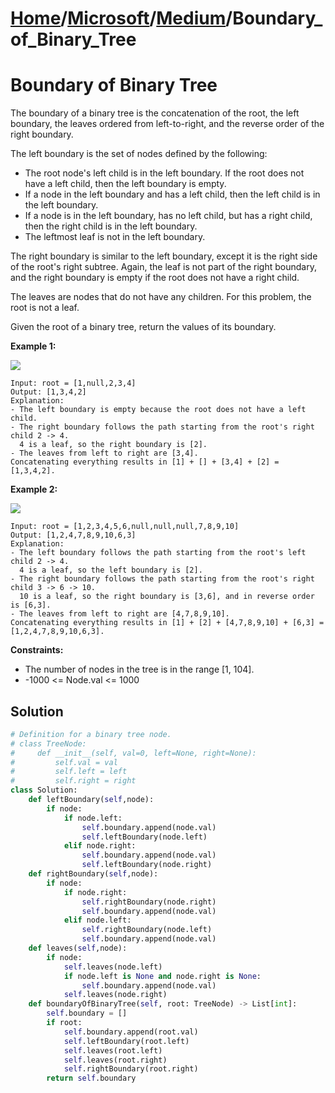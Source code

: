 # [Home](./../..)/[Microsoft](./..)/[Medium](./)/Boundary_of_Binary_Tree
<h1>Boundary of Binary Tree</h1>

<p>
The boundary of a binary tree is the concatenation of the root, the left boundary, the leaves ordered from left-to-right, and the reverse order of the right boundary.

The left boundary is the set of nodes defined by the following:

- The root node's left child is in the left boundary. If the root does not have a left child, then the left boundary is empty.
- If a node in the left boundary and has a left child, then the left child is in the left boundary.
- If a node is in the left boundary, has no left child, but has a right child, then the right child is in the left boundary.
- The leftmost leaf is not in the left boundary.

The right boundary is similar to the left boundary, except it is the right side of the root's right subtree. Again, the leaf is not part of the right boundary, and the right boundary is empty if the root does not have a right child.

The leaves are nodes that do not have any children. For this problem, the root is not a leaf.

Given the root of a binary tree, return the values of its boundary.
</p>

<b>Example 1:</b>

<img src="https://assets.leetcode.com/uploads/2020/11/11/boundary1.jpg">

    Input: root = [1,null,2,3,4]
    Output: [1,3,4,2]
    Explanation:
    - The left boundary is empty because the root does not have a left child.
    - The right boundary follows the path starting from the root's right child 2 -> 4.
      4 is a leaf, so the right boundary is [2].
    - The leaves from left to right are [3,4].
    Concatenating everything results in [1] + [] + [3,4] + [2] = [1,3,4,2].
    
<b>Example 2:</b>

<img src="https://assets.leetcode.com/uploads/2020/11/11/boundary2.jpg">

    Input: root = [1,2,3,4,5,6,null,null,null,7,8,9,10]
    Output: [1,2,4,7,8,9,10,6,3]
    Explanation:
    - The left boundary follows the path starting from the root's left child 2 -> 4.
      4 is a leaf, so the left boundary is [2].
    - The right boundary follows the path starting from the root's right child 3 -> 6 -> 10.
      10 is a leaf, so the right boundary is [3,6], and in reverse order is [6,3].
    - The leaves from left to right are [4,7,8,9,10].
    Concatenating everything results in [1] + [2] + [4,7,8,9,10] + [6,3] = [1,2,4,7,8,9,10,6,3].

<b>Constraints:</b>

- The number of nodes in the tree is in the range [1, 104].
- -1000 <= Node.val <= 1000

<h2>Solution</h2>

```python
# Definition for a binary tree node.
# class TreeNode:
#     def __init__(self, val=0, left=None, right=None):
#         self.val = val
#         self.left = left
#         self.right = right
class Solution:
    def leftBoundary(self,node):
        if node:
            if node.left:
                self.boundary.append(node.val)
                self.leftBoundary(node.left)
            elif node.right:
                self.boundary.append(node.val)
                self.leftBoundary(node.right)
    def rightBoundary(self,node):
        if node:
            if node.right:
                self.rightBoundary(node.right)
                self.boundary.append(node.val)
            elif node.left:
                self.rightBoundary(node.left)
                self.boundary.append(node.val)
    def leaves(self,node):
        if node:
            self.leaves(node.left)
            if node.left is None and node.right is None:
                self.boundary.append(node.val)
            self.leaves(node.right)
    def boundaryOfBinaryTree(self, root: TreeNode) -> List[int]:
        self.boundary = []
        if root:
            self.boundary.append(root.val)
            self.leftBoundary(root.left)
            self.leaves(root.left)
            self.leaves(root.right)
            self.rightBoundary(root.right)
        return self.boundary
```

